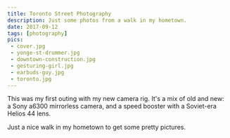 ```yaml
---
title: Toronto Street Photography
description: Just some photos from a walk in my hometown.
date: 2017-09-12
tags: [photography]
pics:
 - cover.jpg
 - yonge-st-drummer.jpg
 - downtown-construction.jpg
 - gesturing-girl.jpg
 - earbuds-guy.jpg
 - toronto.jpg
---
```

This was my first outing with my new camera rig. It's a mix of old and new: a Sony a6300 mirrorless camera, and a speed booster with a Soviet-era Helios 44 lens.

Just a nice walk in my hometown to get some pretty pictures.
